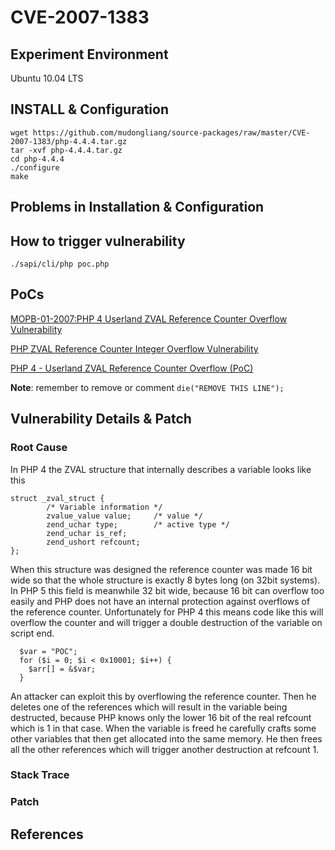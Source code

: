 # CVE-2007-1383

## Experiment Environment

Ubuntu 10.04 LTS

## INSTALL & Configuration

```
wget https://github.com/mudongliang/source-packages/raw/master/CVE-2007-1383/php-4.4.4.tar.gz
tar -xvf php-4.4.4.tar.gz
cd php-4.4.4
./configure
make
```

## Problems in Installation & Configuration

## How to trigger vulnerability

```
./sapi/cli/php poc.php
```

## PoCs

[MOPB-01-2007:PHP 4 Userland ZVAL Reference Counter Overflow Vulnerability](http://www.php-security.org/MOPB/MOPB-01-2007.html)

[PHP ZVAL Reference Counter Integer Overflow Vulnerability](https://www.securityfocus.com/bid/22765/exploit)

[PHP 4 - Userland ZVAL Reference Counter Overflow (PoC)](https://www.exploit-db.com/exploits/3394/)

**Note**: remember to remove or comment `die("REMOVE THIS LINE");`

## Vulnerability Details & Patch

### Root Cause

In PHP 4 the ZVAL structure that internally describes a variable looks like this

```
struct _zval_struct {
        /* Variable information */
        zvalue_value value;     /* value */
        zend_uchar type;        /* active type */
        zend_uchar is_ref;
        zend_ushort refcount;
};
```

When this structure was designed the reference counter was made 16 bit wide so that the whole structure is exactly 8 bytes long (on 32bit systems). In PHP 5 this field is meanwhile 32 bit wide, because 16 bit can overflow too easily and PHP does not have an internal protection against overflows of the reference counter. Unfortunately for PHP 4 this means code like this will overflow the counter and will trigger a double destruction of the variable on script end.

```
  $var = "POC";
  for ($i = 0; $i < 0x10001; $i++) {
    $arr[] = &$var;
  }
```

An attacker can exploit this by overflowing the reference counter. Then he deletes one of the references which will result in the variable being destructed, because PHP knows only the lower 16 bit of the real refcount which is 1 in that case. When the variable is freed he carefully crafts some other variables that then get allocated into the same memory. He then frees all the other references which will trigger another destruction at refcount 1. 

### Stack Trace

### Patch

## References
